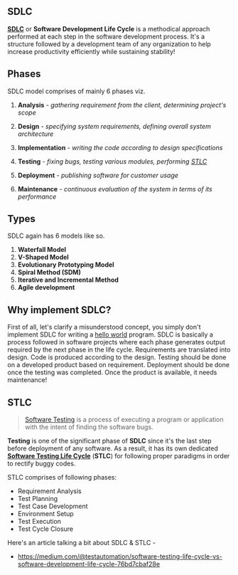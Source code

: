 ## SDLC

[**SDLC**][1] or **Software Development Life Cycle**  is a methodical approach performed at each step in the software development process. It's a structure followed by a development team of any organization to help increase productivity efficiently while sustaining stability!

## Phases

SDLC model comprises of mainly 6 phases viz.

1. **Analysis** - *gathering requirement from the client, determining project's scope*

2. **Design** - *specifying system requirements, defining overall system architecture*

3. **Implementation** - *writing the code according to design specifications*

4. **Testing** - *fixing bugs, testing various modules, performing [STLC][2]*

5. **Deployment** - *publishing software for customer usage*

6. **Maintenance** - *continuous evaluation of the system in terms of its performance*

## Types

SDLC again has 6 models like so.

1. **Waterfall Model**
2. **V-Shaped Model**
3. **Evolutionary Prototyping Model**
4. **Spiral Method (SDM)**
5. **Iterative and Incremental Method**
6. **Agile development**

## Why implement SDLC?

First of all, let's clarify a misunderstood concept, you simply don't implement SDLC for writing a [hello world][3] program. SDLC is basically a process followed in software projects where each phase generates output required by the next phase in the life cycle. Requirements are translated into design. Code is produced according to the design. Testing should be done on a developed product based on requirement. Deployment should be done once the testing was completed. Once the product is available, it needs maintenance!

## STLC

> [Software Testing][4] is a process of executing a program or application with the intent of finding the software bugs.

**Testing** is one of the significant phase of **SDLC** since it's the last step before deployment of any software. As a result, it has its own dedicated [**Software Testing Life Cycle**][2] (**STLC**) for following proper paradigms in order to rectify buggy codes.

STLC comprises of following phases:

- Requirement Analysis
- Test Planning
- Test Case Development
- Environment Setup
- Test Execution
- Test Cycle Closure

Here's an article talking a bit about SDLC & STLC -

- https://medium.com/@testautomation/software-testing-life-cycle-vs-software-development-life-cycle-76bd7cbaf28e

[1]: https://en.wikipedia.org/wiki/Systems_development_life_cycle
[2]: https://www.softwaretestingclass.com/software-testing-life-cycle-stlc/
[3]: https://en.wikipedia.org/wiki/%22Hello,_World!%22_program
[4]: https://en.wikipedia.org/wiki/Software_testing
